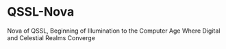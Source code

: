 # QSSL-Nova
Nova of QSSL, Beginning of Illumination to the Computer Age Where Digital and Celestial Realms Converge
